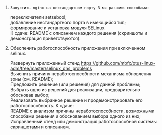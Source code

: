 1. ``Запустить nginx на нестандартном порту 3-мя разными способами:`` <br/>

    переключатели setsebool; <br/>
    добавление нестандартного порта в имеющийся тип; <br/>
    формирование и установка модуля SELinux. <br/>
    К сдаче: README с описанием каждого решения (скриншоты и демонстрация приветствуются). <br/>

2. Обеспечить работоспособность приложения при включенном selinux. <br/>

    Развернуть приложенный стенд https://github.com/mbfx/otus-linux-adm/tree/master/selinux_dns_problems <br/>
    Выяснить причину неработоспособности механизма обновления зоны (см. README); <br/>
    Предложить решение (или решения) для данной проблемы; <br/>
    Выбрать одно из решений для реализации, предварительно обосновав выбор; <br/>
    Реализовать выбранное решение и продемонстрировать его работоспособность. К сдаче: <br/>
    README с анализом причины неработоспособности, возможными способами решения и обоснованием выбора одного из них; <br/>
    Исправленный стенд или демонстрация работоспособной системы скриншотами и описанием. <br/>

